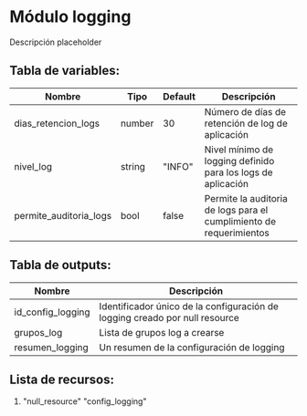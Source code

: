 # Módulo logging

Descripción placeholder

## Tabla de variables:
| Nombre | Tipo | Default | Descripción |
|--------|------|---------|-------------|
| dias_retencion_logs | number | 30 | Número de días de retención de log de aplicación |
| nivel_log | string | "INFO" | Nivel mínimo de logging definido para los logs de aplicación |
| permite_auditoria_logs | bool | false | Permite la auditoria de logs para el cumplimiento de requerimientos |

## Tabla de outputs:
| Nombre | Descripción |
|--------|-------------|
| id_config_logging | Identificador único de la configuración de logging creado por null resource |
| grupos_log | Lista de grupos log a crearse |
| resumen_logging | Un resumen de la configuración de logging |

## Lista de recursos:
1. "null_resource" "config_logging" 
